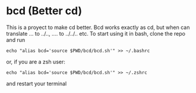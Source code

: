 # bcd (Better cd)

This is a proyect to make cd better. Bcd works exactly as cd, but when can translate ... to ../.., .... to ../../.. etc. To start using it in bash, clone the repo and run 

````
echo "alias bcd='source $PWD/bcd/bcd.sh'" >> ~/.bashrc
````
or, if you are a zsh user:
````
echo "alias bcd='source $PWD/bcd/bcd.sh'" >> ~/.zshrc
````
and restart your terminal
